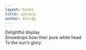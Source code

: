 ```yaml
---
layout: haiku
title: january
author: Anurag
---
```


Delightful display<br>
Snowdrops bow their pure white head<br>
To the sun's glory<br>